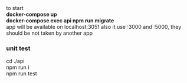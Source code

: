 <div>to start</div>
<div><b>docker-compose up</b></div>
<div><b>docker-compose exec api npm run migrate</b></div>
<div>app will be available on localhost:3051 also it use :3000 and :5000, they should be not taken by another app</div>
<h3>unit test</h3>
<div>cd ./api</div>
<div>npm run i</div>
<div>npm run test</div>

